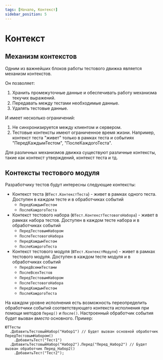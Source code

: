 ```yaml
---
tags: [Начало, Контекст]
sidebar_position: 5
---
```


# Контекст

## Механизм контекстов

Одним из важнейших блоков работы тестового движка является механизм контекстов.

Он позволяет:

1. Хранить промежуточные данные и обеспечивать работу механизма текучих выражений.
2. Передавать между тестами необходимые данные.
3. Удалять тестовые данные.

И имеет несколько ограничений:

1. Не синхронизируется между клиентом и сервером.
2. Тестовые контексты имеют ограниченное время жизни. Например, контекст теста "живет" только в рамках теста и событиях "ПередКаждымТестом", "ПослеКаждогоТеста".

Для различных механизмов движка существуют различные контексты, такие как контекст утверждений, контекст теста и тд.

## Контексты тестового модуля

Разработчику тестов будут интересны следующие контексты:

* Контекст теста (`ЮТест.КонтекстТеста`) - живет в рамках одного теста. Доступен в каждом тесте и в обработчиках событий 
  * `ПередКаждымТестом`
  * `ПослеКаждогоТеста`
* Контекст тестового набора (`ЮТест.КонтекстТестовогоНабора`) - живет в рамках набора тестов. Доступен в каждом тесте набора и в обработчиках событий
  * `ПередТестовымНабором`
  * `ПослеТестовогоНабора`
  * `ПередКаждымТестом`
  * `ПослеКаждогоТеста`
* Контекст тестового модуля (`ЮТест.КонтекстМодуля`) - живет в рамках тестового модуля. Доступен в каждом тесте модуля и в обработчиках событий
  * `ПередВсемиТестами`
  * `ПослеВсехТестов`
  * `ПередТестовымНабором`
  * `ПослеТестовогоНабора`
  * `ПередКаждымТестом`
  * `ПослеКаждогоТеста`

На каждом уровне исполнения есть возможность переопределить обработчики событий соответствующего контекста исполнения при помощи методов `Перед()` и `После()`. Настроенный обработчик события будет вызван _вместо_ основного. Пример:
```bsl
ЮТТесты
  .ДобавитьТестовыйНабор("Набор1") // Будет вызван основной обработчик ПередТестовымНабором()
    .ДобавитьТест("Тест1")
  .ДобавитьТестовыйНабор("Набор2").Перед("Перед_Набор2") // Будет вызван обработчик Перед_Набор2()
    .ДобавитьТест("Тест2");

```
